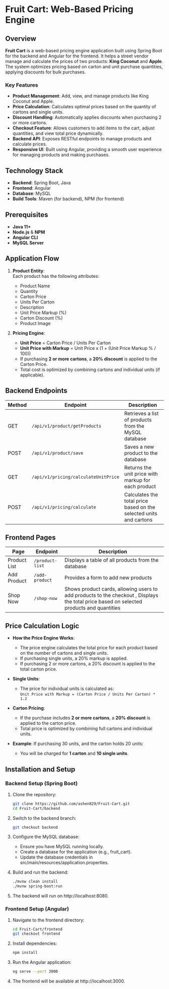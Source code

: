 # Fruit Cart: Web-Based Pricing Engine

## Overview

**Fruit Cart** is a web-based pricing engine application built using Spring Boot for the backend and Angular for the frontend. It helps a street vendor manage and calculate the prices of two products: **King Coconut** and **Apple**. The system optimizes pricing based on carton and unit purchase quantities, applying discounts for bulk purchases.

### Key Features

- **Product Management**: Add, view, and manage products like King Coconut and Apple.
- **Price Calculation**: Calculates optimal prices based on the quantity of cartons and single units.
- **Discount Handling**: Automatically applies discounts when purchasing 2 or more cartons.
- **Checkout Feature**: Allows customers to add items to the cart, adjust quantities, and view total price dynamically.
- **Backend API**: Exposes RESTful endpoints to manage products and calculate prices.
- **Responsive UI**: Built using Angular, providing a smooth user experience for managing products and making purchases.

## Technology Stack

- **Backend**: Spring Boot, Java
- **Frontend**: Angular
- **Database**: MySQL
- **Build Tools**: Maven (for backend), NPM (for frontend)

## Prerequisites

- **Java 11+**
- **Node.js** & **NPM**
- **Angular CLI**
- **MySQL Server**

## Application Flow

1. **Product Entity**:  
   Each product has the following attributes:
    - Product Name
    - Quantity
    - Carton Price
    - Units Per Carton
    - Description
    - Unit Price Markup (%)
    - Carton Discount (%)
    - Product Image

2. **Pricing Engine**:
    - **Unit Price** = Carton Price / Units Per Carton
    - **Unit Price with Markup** = Unit Price x (1 + (Unit Price Markup % / 100))
    - If purchasing **2 or more cartons**, a **20% discount** is applied to the Carton Price.
    - Total cost is optimized by combining cartons and individual units (if applicable).

## Backend Endpoints

| Method | Endpoint                                       | Description                                           |
|--------|------------------------------------------------|-------------------------------------------------------|
| GET    | `/api/v1/product/getProducts`                  | Retrieves a list of products from the MySQL database   |
| POST   | `/api/v1/product/save`                         | Saves a new product to the database                   |
| GET    | `/api/v1/pricing/calculateUnitPrice`           | Returns the unit price with markup for each product    |
| POST   | `/api/v1/pricing/calculate`                    | Calculates the total price based on the selected units and cartons |

## Frontend Pages

| Page          | Endpoint                        | Description                                                          |
|---------------|---------------------------------|----------------------------------------------------------------------|
| Product List  | `/product-list`                 | Displays a table of all products from the database                    |
| Add Product   | `/add-product`                  | Provides a form to add new products                                   |
| Shop Now      | `/shop-now`                     | Shows product cards, allowing users to add products to the checkout , Displays the total price based on selected products and quantities   |


## Price Calculation Logic
- **How the Price Engine Works**:
    - The price engine calculates the total price for each product based on the number of cartons and single units.
    - If purchasing single units, a 20% markup is applied.
    - If purchasing 2 or more cartons, a 20% discount is applied to the total carton price.
  
- **Single Units**:
    - The price for individual units is calculated as:  
      `Unit Price with Markup = (Carton Price / Units Per Carton) * 1.2`

- **Carton Pricing**:
    - If the purchase includes **2 or more cartons**, a **20% discount** is applied to the carton price.
    - Total price is optimized by combining full cartons and individual units.

- **Example**:
  If purchasing 30 units, and the carton holds 20 units:
    - You will be charged for **1 carton** and **10 single units**.

## Installation and Setup

### Backend Setup (Spring Boot)

1. Clone the repository:
   ```bash
   git clone https://github.com/ashen829/Fruit-Cart.git
   cd Fruit-Cart/backend
2. Switch to the backend branch:
   ```bash
   git checkout backend
3. Configure the MySQL database:
   
   - Ensure you have MySQL running locally.
   - Create a database for the application (e.g., fruit_cart).
   - Update the database credentials in src/main/resources/application.properties.
   

4. Build and run the backend:
   ```bash
   ./mvnw clean install
   ./mvnw spring-boot:run
5. The backend will run on http://localhost:8080.

### Frontend Setup (Angular)

1. Navigate to the frontend directory:
   ```bash
   cd Fruit-Cart/frontend
   git checkout frontend
2. Install dependencies:
   ```bash
   npm install
3. Run the Angular application:
   ```bash
   ng serve --port 3000
4. The frontend will be available at http://localhost:3000.


